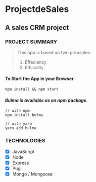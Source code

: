 # ProjectdeSales

## **A sales CRM project**

### **PROJECT SUMMARY**
> This app is based on two principles:  
> 1. Effeciency 
> 2. Ethicality

#### **To Start the App in your Browser**
```
npm install && npm start
```

#### ***Bulma is available as an npm package.***
```
// with npm
npm install bulma

// with yarn
yarn add bulma

```

### **TECHNOLOGIES**
- [x] JavaScript
- [x] Node 
- [x] Express
- [x] Pug
- [x] Mongo / Mongoose
